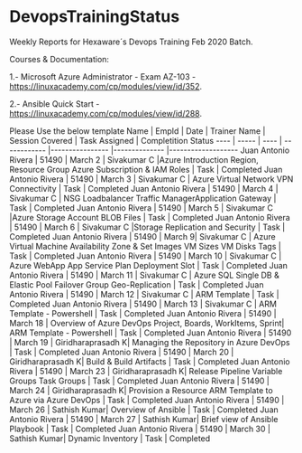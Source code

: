# DevopsTrainingStatus
Weekly Reports for Hexaware´s Devops Training Feb 2020 Batch.

Courses & Documentation:

1.- Microsoft Azure Administrator - Exam AZ-103 - https://linuxacademy.com/cp/modules/view/id/352.

2.- Ansible Quick Start - https://linuxacademy.com/cp/modules/view/id/288.


Please Use the below template
Name | EmpId | Date | Trainer Name | Session Covered | Task Assigned | Completition Status 
---- | ----- | ---- | ------------ |---------------- |-------------- |------------------- 
Juan Antonio Rivera | 51490 | March 2 | Sivakumar C |Azure Introduction Region, Resource Group Azure Subscription & IAM Roles | Task | Completed
Juan Antonio Rivera | 51490 | March 3 | Sivakumar C | Azure Virtual Network VPN Connectivity | Task | Completed
Juan Antonio Rivera | 51490 | March 4 | Sivakumar C | NSG Loadbalancer Traffic ManagerApplication Gateway | Task | Completed
Juan Antonio Rivera | 51490 | March 5 | Sivakumar C |Azure Storage Account BLOB Files  | Task | Completed 
Juan Antonio Rivera | 51490 | March 6 | Sivakumar C |Storage Replication and Security  | Task | Completed 
Juan Antonio Rivera | 51490 | March 9| Sivakumar C | Azure Virtual Machine Availability Zone & Set Images  VM Sizes VM Disks Tags | Task | Completed 
Juan Antonio Rivera | 51490 | March 10 | Sivakumar C | Azure WebApp App Service Plan Deployment Slot | Task | Completed 
Juan Antonio Rivera | 51490 | March 11 | Sivakumar C | Azure SQL Single DB & Elastic Pool Failover Group Geo-Replication | Task | Completed 
Juan Antonio Rivera | 51490 | March 12 | Sivakumar C | ARM Template | Task | Completed
Juan Antonio Rivera | 51490 | March 13 | Sivakumar C | ARM Template - Powershell | Task | Completed 
Juan Antonio Rivera | 51490 | March 18 | Overview of Azure DevOps Project, Boards, WorkItems, Sprint| ARM Template - Powershell | Task | Completed 
Juan Antonio Rivera | 51490 | March 19 | Giridharaprasadh K| Managing the Repository in Azure DevOps | Task | Completed 
Juan Antonio Rivera | 51490 | March 20 | Giridharaprasadh K| Build & Build Artifacts | Task | Completed 
Juan Antonio Rivera | 51490 | March 23 | Giridharaprasadh K| Release Pipeline Variable Groups Task Groups | Task | Completed 
Juan Antonio Rivera | 51490 | March 24 | Giridharaprasadh K| Provision a Resource ARM Template to Azure via Azure DevOps | Task | Completed 
Juan Antonio Rivera | 51490 | March 26 | Sathish Kumar| Overview of Ansible | Task | Completed
Juan Antonio Rivera | 51490 | March 27 | Sathish Kumar| Brief view of Ansible Playbook | Task | Completed
Juan Antonio Rivera | 51490 | March 30 | Sathish Kumar| Dynamic Inventory | Task | Completed
